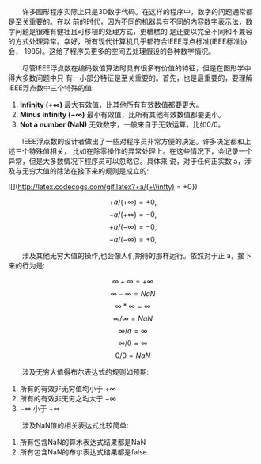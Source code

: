 &emsp;&emsp;许多图形程序实际上只是3D数字代码。在这样的程序中，数字的问题通常都是至关重要的。在以
前的时代，因为不同的机器具有不同的内容数字表示法，数字问题是很难有健壮且可移植的处理方式，更糟糕的
是还要以完全不同和不兼容的方式处理异常。幸好，所有现代计算机几乎都符合IEEE浮点标准(IEEE标准协会，
1985)。这给了程序员更多的空间去处理假设的各种数字情况。

&emsp;&emsp;尽管IEEE浮点数在编码数值算法时具有很多有价值的特征，但是在图形学中得大多数问题中只
有一小部分特征是至关重要的。首先，也是最重要的，要理解IEEE浮点数中三个特殊的值:
 1. __Infinity ($+\infty$)__ 最大有效值，比其他所有有效数值都要更大。
 2. __Minus infinity ($-\infty$)__ 最小有效值，比所有其他有效数值都要更小。
 3. __Not a number (NaN)__ 无效数字，一般来自于无效运算，比如0/0。

&emsp;&emsp;IEEE浮点数的设计者做出了一些对程序员非常方便的决定。许多决定都和上述三个特殊值相关，
比如在除零操作的异常处理上。在这些情况下，会记录一个异常，但是大多数情况下程序员可以忽略它。具体来
说，对于任何正实数 a，涉及与无穷大值的除法在接下来的规则是成立的:

![](http://latex.codecogs.com/gif.latex?+a/(+\\infty) = +0})

$$+a/(+\infty) = +0,$$
$$-a/(+\infty) = -0,$$
$$+a/(-\infty) = -0,$$
$$-a/(-\infty) = +0,$$

&emsp;&emsp;涉及其他无穷大值的操作,也会像人们期待的那样运行。依然对于正 a，接下来的行为是:

$$\infty + \infty = + \infty$$
$$\infty - \infty = NaN$$
$$\infty * \infty = \infty$$
$$\infty / \infty = NaN$$
$$\infty / a = \infty$$
$$\infty / 0 = \infty$$
$$0 / 0 = NaN$$

&emsp;&emsp;涉及无穷大值得布尔表达式的规则如预期:
 1. 所有的有效非无穷值均小于 $+\infty$
 2. 所有的有效非无穷之均大于 $-\infty$
 3. $-\infty$ 小于 $+\infty$

&emsp;&emsp;涉及NaN值的相关表达式比较简单:
 1. 所有包含NaN的算术表达式结果都是NaN
 2. 所有包含NaN的布尔表达式结果都是false.